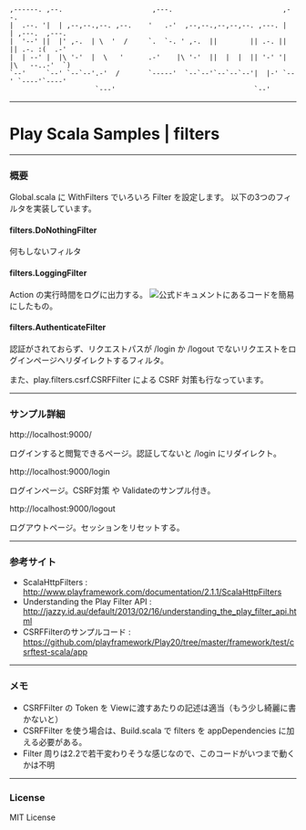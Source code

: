     ,------. ,--.                      ,---.                           ,--.               
    |  .--. '|  | ,--,--.,--. ,--.    '   .-'  ,--,--.,--,--,--. ,---. |  | ,---.  ,---.  
    |  '--' ||  |' ,-.  | \  '  /     `.  `-. ' ,-.  ||        || .-. ||  || .-. :(  .-'  
    |  | --' |  |\ '-'  |  \   '      .-'    |\ '-'  ||  |  |  || '-' '|  |\   --..-'  `) 
    `--'     `--' `--`--'.-'  /       `-----'  `--`--'`--`--`--'|  |-' `--' `----'`----'  
                         `---'                                  `--'                     
------

# Play Scala Samples | filters

------

### 概要

Global.scala に WithFilters でいろいろ Filter を設定します。
以下の3つのフィルタを実装しています。

#### filters.DoNothingFilter
何もしないフィルタ

#### filters.LoggingFilter
Action の実行時間をログに出力する。
![公式ドキュメント](http://www.playframework.com/documentation/2.1.1/ScalaHttpFilters)にあるコードを簡易にしたもの。

#### filters.AuthenticateFilter
認証がされておらず、リクエストパスが /login か /logout でないリクエストをログインページへリダイレクトするフィルタ。

また、play.filters.csrf.CSRFFilter による CSRF 対策も行なっています。

------

### サンプル詳細

http://localhost:9000/

ログインすると閲覧できるページ。認証してないと /login にリダイレクト。

http://localhost:9000/login

ログインページ。CSRF対策 や Validateのサンプル付き。

http://localhost:9000/logout

ログアウトページ。セッションをリセットする。

------

### 参考サイト

* ScalaHttpFilters : http://www.playframework.com/documentation/2.1.1/ScalaHttpFilters
* Understanding the Play Filter API  : http://jazzy.id.au/default/2013/02/16/understanding_the_play_filter_api.html
* CSRFFilterのサンプルコード : https://github.com/playframework/Play20/tree/master/framework/test/csrftest-scala/app

------

### メモ

* CSRFFilter の Token を Viewに渡すあたりの記述は適当（もう少し綺麗に書かないと）
* CSRFFilter を使う場合は、Build.scala で filters を appDependencies に加える必要がある。
* Filter 周りは2.2で若干変わりそうな感じなので、このコードがいつまで動くかは不明

------

### License

MIT License


